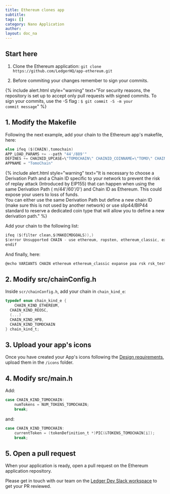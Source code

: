 ```yaml
---
title: Ethereum clones app
subtitle:
tags: []
category: Nano Application
author:
layout: doc_na
---
```


## Start here

1. Clone the Ethereum application: `git clone https://github.com/LedgerHQ/app-ethereum.git`

2. Before commiting your changes remember to sign your commits.

{% include alert.html style="warning" text="For security reasons, the repository is set up to accept only pull requests with signed commits. To sign your commits, use the -S flag : <code>$ git commit -S -m your commit message</code>" %}

## 1. Modify the Makefile

Following the next example, add your chain to the Ethereum app's makefile, here:

``` c
else ifeq ($(CHAIN),tomochain)
APP_LOAD_PARAMS += --path "44'/889'"
DEFINES += CHAINID_UPCASE=\"TOMOCHAIN\" CHAINID_COINNAME=\"TOMO\" CHAIN_KIND=CHAIN_KIND_TOMOCHAIN CHAIN_ID=88
APPNAME = "TomoChain"
```

<!--  -->
{% include alert.html style="warning" text="It is necessary to choose a Derivation Path and a Chain ID specific to your network to prevent the risk of replay attack (Introduced by EIP155) that can happen when using the same Derivation Path ( m/44'/60'/0') and Chain ID as Ethereum. This could expose your users to loss of funds.<br>
You can either use the same Derivation Path but define a new chain ID (make sure this is not used by another network) or use slip44/BIP44 standard to reserve a dedicated coin type that will allow you to define a new derivation path." %}
<!--  -->


Add your chain to the following list:

``` c
ifeq ($(filter clean,$(MAKECMDGOALS)),)
$(error Unsupported CHAIN - use ethereum, ropsten, ethereum_classic, expanse, poa, artis_sigma1, artis_tau1, rsk, rsk_testnet, ubiq, wanchain, kusd, musicoin, pirl, akroma, atheios, callisto, ethersocial, ellaism, ether1, ethergem, gochain, mix, reosc, hpb, tomochain, tobalaba, dexon, volta, ewc, webchain, thundercore, bsc, songbird)
endif
```

And finally, here:

``` c
@echo VARIANTS CHAIN ethereum ethereum_classic expanse poa rsk rsk_testnet ubiq wanchain kusd pirl akroma atheios callisto ethersocial ether1 gochain musicoin ethergem mix ellaism reosc hpb tomochain
```

## 2. Modify src/chainConfig.h

Inside `scr/chainConfig.h`, add your chain in `chain_kind_e`:

``` c
typedef enum chain_kind_e {
    CHAIN_KIND_ETHEREUM,
  CHAIN_KIND_REOSC,
  (...)
  CHAIN_KIND_HPB,
  CHAIN_KIND_TOMOCHAIN
} chain_kind_t;

```
## 3. Upload your app's icons

Once you have created your App's icons following the [Design requirements](../design-requirements), upload them in the `/icons` folder.

## 4. Modify src/main.h

Add:

```c
case CHAIN_KIND_TOMOCHAIN:
    numTokens = NUM_TOKENS_TOMOCHAIN;
    break;
```

and:
```c
case CHAIN_KIND_TOMOCHAIN:
    currentToken = (tokenDefinition_t *)PIC(&TOKENS_TOMOCHAIN[i]);
    break;
```

## 5. Open a pull request

When your application is ready, open a pull request on the Ethereum application repository.

Please get in touch with our team on the [Ledger Dev Slack workspace](https://developers.ledger.com/contact/) to get your PR reviewed.
